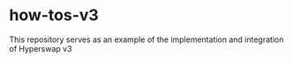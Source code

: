 # how-tos-v3
This repository serves as an example of the implementation and integration of Hyperswap v3
